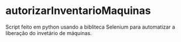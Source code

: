 # autorizarInventarioMaquinas

Script feito em python usando a bibliteca Selenium para automatizar a liberação do invetário de máquinas.

